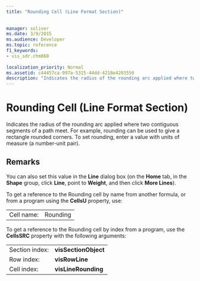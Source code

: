 ```yaml
---
title: "Rounding Cell (Line Format Section)"
 
 
manager: soliver
ms.date: 3/9/2015
ms.audience: Developer
ms.topic: reference
f1_keywords:
- vis_sdr.chm860
 
localization_priority: Normal
ms.assetid: c44457ca-997a-5315-44dd-4218e4203550
description: "Indicates the radius of the rounding arc applied where two contiguous segments of a path meet. For example, rounding can be used to give a rectangle rounded corners. To set rounding, enter a value with units of measure (a number-unit pair)."
---
```


# Rounding Cell (Line Format Section)

Indicates the radius of the rounding arc applied where two contiguous segments of a path meet. For example, rounding can be used to give a rectangle rounded corners. To set rounding, enter a value with units of measure (a number-unit pair).
  
## Remarks

You can also set this value in the **Line** dialog box (on the **Home** tab, in the **Shape** group, click **Line**, point to **Weight**, and then click **More Lines**).
  
To get a reference to the Rounding cell by name from another formula, or from a program using the **CellsU** property, use: 
  
|||
|:-----|:-----|
|Cell name:  <br/> |Rounding  <br/> |
   
To get a reference to the Rounding cell by index from a program, use the **CellsSRC** property with the following arguments: 
  
|||
|:-----|:-----|
|Section index:  <br/> |**visSectionObject** <br/> |
|Row index:  <br/> |**visRowLine** <br/> |
|Cell index:  <br/> |**visLineRounding** <br/> |
   

